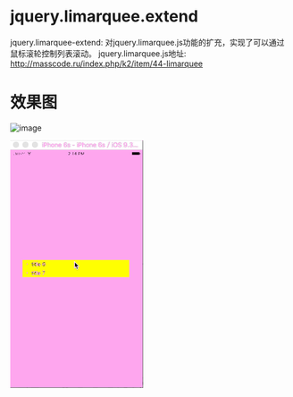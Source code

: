 # jquery.limarquee.extend
jquery.limarquee-extend: 对jquery.limarquee.js功能的扩充，实现了可以通过鼠标滚轮控制列表滚动。
jquery.limarquee.js地址: http://masscode.ru/index.php/k2/item/44-limarquee
# 效果图
![image](https://github.com/super-Sun/jquery.limarquee.extend/gif/mousewheel.gif)

![image](https://github.com/Yesi-hoang/TaoBaoTopLine/blob/master/Gif/TaoBaoTopLineGif.gif)
